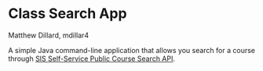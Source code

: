 # Class Search App

Matthew Dillard, mdillar4

A simple Java command-line application that
allows you search for a course through
[SIS Self-Service Public Course Search API](https://sis.jhu.edu/api).
